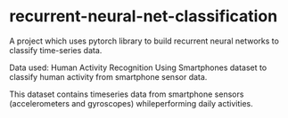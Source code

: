 # recurrent-neural-net-classification

A project which uses pytorch library to build recurrent neural networks to classify time-series data. 

Data used: Human Activity Recognition Using Smartphones dataset to classify human activity from smartphone sensor data. 

This dataset contains timeseries data from smartphone sensors (accelerometers and gyroscopes) whileperforming daily activities.
